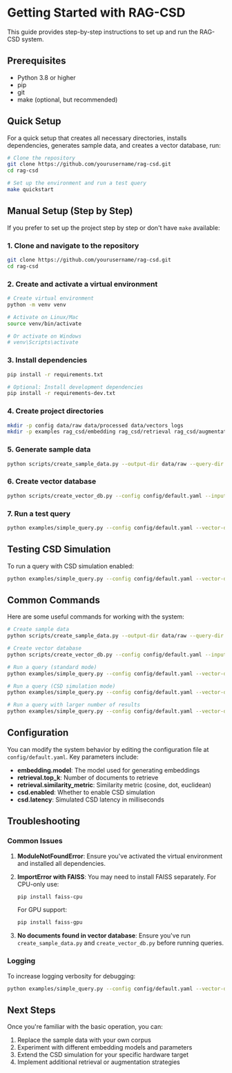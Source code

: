 # Getting Started with RAG-CSD

This guide provides step-by-step instructions to set up and run the RAG-CSD system.

## Prerequisites

- Python 3.8 or higher
- pip
- git
- make (optional, but recommended)

## Quick Setup

For a quick setup that creates all necessary directories, installs dependencies, generates sample data, and creates a vector database, run:

```bash
# Clone the repository
git clone https://github.com/yourusername/rag-csd.git
cd rag-csd

# Set up the environment and run a test query
make quickstart
```

## Manual Setup (Step by Step)

If you prefer to set up the project step by step or don't have `make` available:

### 1. Clone and navigate to the repository

```bash
git clone https://github.com/yourusername/rag-csd.git
cd rag-csd
```

### 2. Create and activate a virtual environment

```bash
# Create virtual environment
python -m venv venv

# Activate on Linux/Mac
source venv/bin/activate

# Or activate on Windows
# venv\Scripts\activate
```

### 3. Install dependencies

```bash
pip install -r requirements.txt

# Optional: Install development dependencies
pip install -r requirements-dev.txt
```

### 4. Create project directories

```bash
mkdir -p config data/raw data/processed data/vectors logs
mkdir -p examples rag_csd/embedding rag_csd/retrieval rag_csd/augmentation rag_csd/csd rag_csd/utils
```

### 5. Generate sample data

```bash
python scripts/create_sample_data.py --output-dir data/raw --query-dir data
```

### 6. Create vector database

```bash
python scripts/create_vector_db.py --config config/default.yaml --input data/raw --output data/vectors
```

### 7. Run a test query

```bash
python examples/simple_query.py --config config/default.yaml --vector-db data/vectors --query "What is computational storage and how does it work?"
```

## Testing CSD Simulation

To run a query with CSD simulation enabled:

```bash
python examples/simple_query.py --config config/default.yaml --vector-db data/vectors --query "What is computational storage and how does it work?" --use-csd
```

## Common Commands

Here are some useful commands for working with the system:

```bash
# Create sample data
python scripts/create_sample_data.py --output-dir data/raw --query-dir data

# Create vector database
python scripts/create_vector_db.py --config config/default.yaml --input data/raw --output data/vectors

# Run a query (standard mode)
python examples/simple_query.py --config config/default.yaml --vector-db data/vectors --query "YOUR QUERY HERE"

# Run a query (CSD simulation mode)
python examples/simple_query.py --config config/default.yaml --vector-db data/vectors --query "YOUR QUERY HERE" --use-csd

# Run a query with larger number of results
python examples/simple_query.py --config config/default.yaml --vector-db data/vectors --query "YOUR QUERY HERE" --top-k 10
```

## Configuration

You can modify the system behavior by editing the configuration file at `config/default.yaml`. Key parameters include:

- **embedding.model**: The model used for generating embeddings
- **retrieval.top_k**: Number of documents to retrieve
- **retrieval.similarity_metric**: Similarity metric (cosine, dot, euclidean)
- **csd.enabled**: Whether to enable CSD simulation
- **csd.latency**: Simulated CSD latency in milliseconds

## Troubleshooting

### Common Issues

1. **ModuleNotFoundError**: Ensure you've activated the virtual environment and installed all dependencies.

2. **ImportError with FAISS**: You may need to install FAISS separately. For CPU-only use:
   ```bash
   pip install faiss-cpu
   ```
   For GPU support:
   ```bash
   pip install faiss-gpu
   ```

3. **No documents found in vector database**: Ensure you've run `create_sample_data.py` and `create_vector_db.py` before running queries.

### Logging

To increase logging verbosity for debugging:

```bash
python examples/simple_query.py --config config/default.yaml --vector-db data/vectors --query "YOUR QUERY HERE" --log-level DEBUG
```

## Next Steps

Once you're familiar with the basic operation, you can:

1. Replace the sample data with your own corpus
2. Experiment with different embedding models and parameters
3. Extend the CSD simulation for your specific hardware target
4. Implement additional retrieval or augmentation strategies